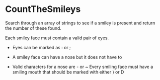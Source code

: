 # CountTheSmileys
Search through an array of strings to see if a smiley is present and return the number of these found. 

Each smiley face must contain a valid pair of eyes. 

- Eyes can be marked as : or ; 

- A smiley face can have a nose but it does not have to 

- Valid characters for a nose are - or ~ Every smiling face must have a smiling mouth that should be marked with either ) or D
